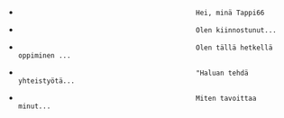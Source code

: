 -                                                 Hei, minä Tappi66                                               
-                                                 Olen kiinnostunut...                                               
-                                                 Olen tällä hetkellä oppiminen ...                                               
-                                                 "Haluan tehdä yhteistyötä...                                               
-                                                 Miten tavoittaa minut...                                               

<!---
Tappi66/Tappi66 on erityinen varasto, koska sen README.md (tämä tiedosto) näkyy GitHub profiilisi.
Voit klikata esikatselulinkki tarkastella muutoksia.
--->
